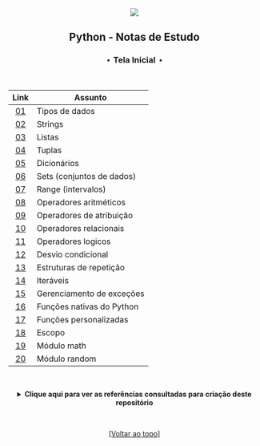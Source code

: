 <div align="center">
	<img src="./assets/python.png">
	<h2>Python - Notas de Estudo</h2>
	<h3>⬝&nbsp; Tela Inicial &nbsp;⬝</h3>
&nbsp;
&nbsp;	

Link  | Assunto
:---: | ---
[01](https://github.com/michelelozada/Python-Study-Notes/blob/main/files/01-tipos-de-dados.md) | Tipos de dados   
[02](https://github.com/michelelozada/Python-Study-Notes/blob/main/files/02-strings.md) | Strings  
[03](https://github.com/michelelozada/Python-Study-Notes/blob/main/files/03-listas.md) | Listas   
[04](https://github.com/michelelozada/Python-Study-Notes/blob/main/files/04-tuplas.md) | Tuplas
[05](https://github.com/michelelozada/Python-Study-Notes/blob/main/files/05-dicionarios.md) | Dicionários
[06](https://github.com/michelelozada/Python-Study-Notes/blob/main/files/06-sets.md) | Sets (conjuntos de dados)
[07](https://github.com/michelelozada/Python-Study-Notes/blob/main/files/07-range.md) | Range (intervalos)
[08](https://github.com/michelelozada/Python-Study-Notes/blob/main/files/08-operadores-aritmeticos.md) | Operadores aritméticos  
[09](https://github.com/michelelozada/Python-Study-Notes/blob/main/files/09-operadores-atribuicao.md) | Operadores de atribuição 
[10](https://github.com/michelelozada/Python-Study-Notes/blob/main/files/10-operadores-relacionais.md) | Operadores relacionais  
[11](https://github.com/michelelozada/Python-Study-Notes/blob/main/files/11-operadores-logicos.md) | Operadores logicos   
[12](https://github.com/michelelozada/Python-Study-Notes/blob/main/files/12-desvio-condicional.md) | Desvio condicional
[13](https://github.com/michelelozada/Python-Study-Notes/blob/main/files/13-estruturas-repeticao.md) | Estruturas de repetição
[14](https://github.com/michelelozada/Python-Study-Notes/blob/main/files/14-iteraveis.md) | Iteráveis
[15](https://github.com/michelelozada/Python-Study-Notes/blob/main/files/15-excecoes.md) | Gerenciamento de exceções
[16](https://github.com/michelelozada/Python-Study-Notes/blob/main/files/16-funcoes-nativas.md) | Funções nativas do Python
[17](https://github.com/michelelozada/Python-Study-Notes/blob/main/files/17-funcoes-personalizadas.md) | Funções personalizadas
[18](https://github.com/michelelozada/Python-Study-Notes/blob/main/files/18-escopo.md) | Escopo  
[19](https://github.com/michelelozada/Python-Study-Notes/blob/main/files/19-modulo-math.md) | Módulo math  
[20](https://github.com/michelelozada/Python-Study-Notes/blob/main/files/20-modulo-random.md) | Módulo random  

&nbsp;   

<details>
<summary><strong>Clique aqui para ver as referências consultadas para criação deste repositório</strong></summary>

&nbsp;
&nbsp;   

[Como Pensar Como um Cientista da Computação](https://panda.ime.usp.br/panda/static/pensepy/index.html)  
[Documentação do Python](https://docs.python.org/pt-br/dev/contents.html)  
[Introdução à Computação com Python](https://panda.ime.usp.br/panda/static/cc110/index.html)  
[Pense em Python](https://penseallen.github.io/PensePython2e/)  
[The Best of the Best Practices Guide for Python](https://gist.github.com/sloria/7001839)  
</details>

&nbsp;    

[[Voltar ao topo]](https://github.com/michelelozada/Python-Study-Notes#python---notas-de-estudo)
</div>